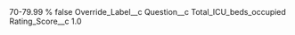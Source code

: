 <?xml version="1.0" encoding="UTF-8"?>
<CustomMetadata xmlns="http://soap.sforce.com/2006/04/metadata" xmlns:xsi="http://www.w3.org/2001/XMLSchema-instance" xmlns:xsd="http://www.w3.org/2001/XMLSchema">
    <label>70-79.99 %</label>
    <protected>false</protected>
    <values>
        <field>Override_Label__c</field>
        <value xsi:nil="true"/>
    </values>
    <values>
        <field>Question__c</field>
        <value xsi:type="xsd:string">Total_ICU_beds_occupied</value>
    </values>
    <values>
        <field>Rating_Score__c</field>
        <value xsi:type="xsd:double">1.0</value>
    </values>
</CustomMetadata>
